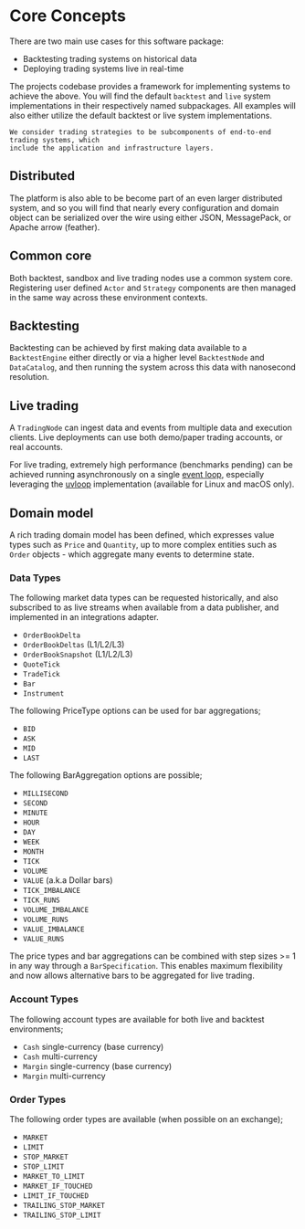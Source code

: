 # Core Concepts

There are two main use cases for this software package:

- Backtesting trading systems on historical data
- Deploying trading systems live in real-time

The projects codebase provides a framework for implementing systems to achieve the above. You will find
the default `backtest` and `live` system implementations in their respectively named subpackages. All examples
will also either utilize the default backtest or live system implementations.

```{note}
We consider trading strategies to be subcomponents of end-to-end trading systems, which
include the application and infrastructure layers.
```

## Distributed
The platform is also able to be become part of an even larger distributed system, and so you will find that 
nearly every configuration and domain object can be serialized over the wire using either JSON, MessagePack, or Apache arrow (feather).

## Common core
Both backtest, sandbox and live trading nodes use a common system core. Registering user defined `Actor` and `Strategy` 
components are then managed in the same way across these environment contexts.

## Backtesting
Backtesting can be achieved by first making data available to a `BacktestEngine` either directly or via
a higher level `BacktestNode` and `DataCatalog`, and then running the system across this data with nanosecond resolution.

## Live trading
A `TradingNode` can ingest data and events from multiple data and execution clients. 
Live deployments can use both demo/paper trading accounts, or real accounts.

For live trading, extremely high performance (benchmarks pending) can be achieved running asynchronously on a single [event loop](https://docs.python.org/3/library/asyncio-eventloop.html), 
especially leveraging the [uvloop](https://github.com/MagicStack/uvloop) implementation (available for Linux and macOS only).

## Domain model
A rich trading domain model has been defined, which expresses value types such as
`Price` and `Quantity`, up to more complex entities such as `Order` objects - which aggregate
many events to determine state.

### Data Types
The following market data types can be requested historically, and also subscribed to as live streams when available from a data publisher, and implemented in an integrations adapter.
- `OrderBookDelta`
- `OrderBookDeltas` (L1/L2/L3)
- `OrderBookSnapshot` (L1/L2/L3)
- `QuoteTick`
- `TradeTick`
- `Bar`
- `Instrument`

The following PriceType options can be used for bar aggregations;
- `BID`
- `ASK`
- `MID`
- `LAST`

The following BarAggregation options are possible;
- `MILLISECOND`
- `SECOND`
- `MINUTE`
- `HOUR`
- `DAY`
- `WEEK`
- `MONTH`
- `TICK`
- `VOLUME`
- `VALUE` (a.k.a Dollar bars)
- `TICK_IMBALANCE`
- `TICK_RUNS`
- `VOLUME_IMBALANCE`
- `VOLUME_RUNS`
- `VALUE_IMBALANCE`
- `VALUE_RUNS`

The price types and bar aggregations can be combined with step sizes >= 1 in any way through a `BarSpecification`. 
This enables maximum flexibility and now allows alternative bars to be aggregated for live trading.

### Account Types
The following account types are available for both live and backtest environments;

- `Cash` single-currency (base currency)
- `Cash` multi-currency
- `Margin` single-currency (base currency)
- `Margin` multi-currency

### Order Types
The following order types are available (when possible on an exchange);

- `MARKET`
- `LIMIT`
- `STOP_MARKET`
- `STOP_LIMIT`
- `MARKET_TO_LIMIT`
- `MARKET_IF_TOUCHED`
- `LIMIT_IF_TOUCHED`
- `TRAILING_STOP_MARKET`
- `TRAILING_STOP_LIMIT`
